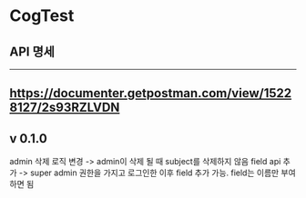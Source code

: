 # CogTest
## API 명세
---
https://documenter.getpostman.com/view/15228127/2s93RZLVDN
---
## v 0.1.0
admin 삭제 로직 변경 -> admin이 삭제 될 때 subject를 삭제하지 않음
field api 추가 -> super admin 권한을 가지고 로그인한 이후 field 추가 가능.
field는 이름만 부여하면 됨
